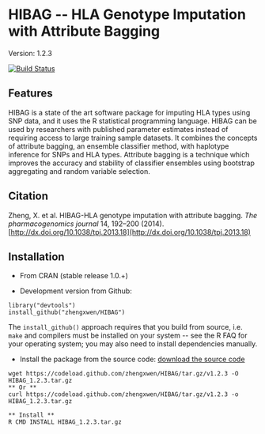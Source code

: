 HIBAG -- HLA Genotype Imputation with Attribute Bagging
==

Version: 1.2.3

[![Build Status](https://travis-ci.org/zhengxwen/HIBAG.png)](https://travis-ci.org/zhengxwen/HIBAG)


## Features

HIBAG is a state of the art software package for imputing HLA types using SNP data, and it uses the R statistical programming language. HIBAG can be used by researchers with published parameter estimates instead of requiring access to large training sample datasets. It combines the concepts of attribute bagging, an ensemble classifier method, with haplotype inference for SNPs and HLA types. Attribute bagging is a technique which improves the accuracy and stability of classifier ensembles using bootstrap aggregating and random variable selection.

## Citation

Zheng, X. et al. HIBAG-HLA genotype imputation with attribute bagging. *The pharmacogenomics journal* 14, 192–200 (2014). [http://dx.doi.org/10.1038/tpj.2013.18](http://dx.doi.org/10.1038/tpj.2013.18)


## Installation

* From CRAN (stable release 1.0.+)

* Development version from Github:
```
library("devtools")
install_github("zhengxwen/HIBAG")
```
The `install_github()` approach requires that you build from source, i.e. `make` and compilers must be installed on your system -- see the R FAQ for your operating system; you may also need to install dependencies manually.

* Install the package from the source code:
[download the source code](https://codeload.github.com/zhengxwen/HIBAG/tar.gz/v1.2.3)
```
wget https://codeload.github.com/zhengxwen/HIBAG/tar.gz/v1.2.3 -O HIBAG_1.2.3.tar.gz
** Or **
curl https://codeload.github.com/zhengxwen/HIBAG/tar.gz/v1.2.3 -o HIBAG_1.2.3.tar.gz

** Install **
R CMD INSTALL HIBAG_1.2.3.tar.gz
```
